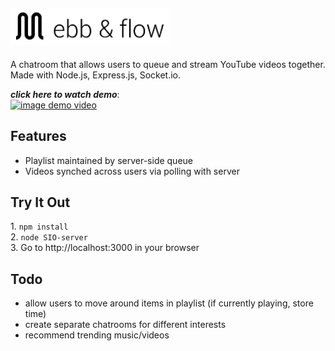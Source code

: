![alt ebb-and-flow](https://github.com/cidouchi/ebb-and-flow/blob/master/public/images/brand.png)
---
A chatroom that allows users to queue and stream YouTube videos together. <br/>
Made with Node.js, Express.js, Socket.io.

***click here to watch demo***: <br/>
[![image demo video](https://thumbs.gfycat.com/GlaringRawAphid-size_restricted.gif)](https://www.youtube.com/watch?v=SHUx-poh2LI)

__Features__
---
* Playlist maintained by server-side queue
* Videos synched across users via polling with server

__Try It Out__
--- 
1.&nbsp;```npm install ``` <br/>
2.&nbsp;```node SIO-server``` <br/>
3.&nbsp;Go to http://localhost:3000 in your browser <br/>

__Todo__
---
* allow users to move around items in playlist (if currently playing, store time)
* create separate chatrooms for different interests
* recommend trending music/videos